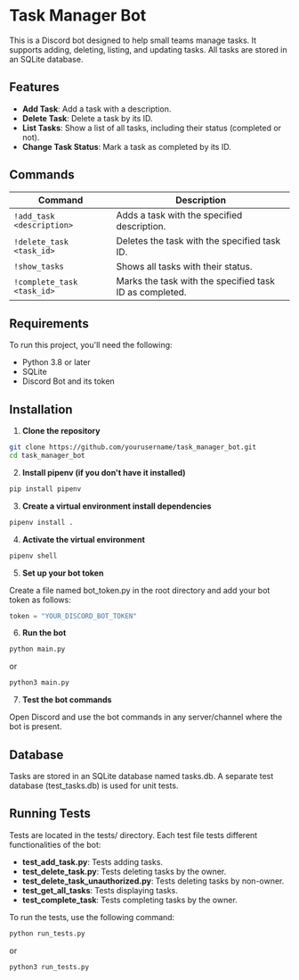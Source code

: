 # Task Manager Bot

This is a Discord bot designed to help small teams manage tasks. It supports adding, deleting, listing, and updating tasks. All tasks are stored in an SQLite database. 

## Features

- **Add Task**: Add a task with a description.
- **Delete Task**: Delete a task by its ID.
- **List Tasks**: Show a list of all tasks, including their status (completed or not).
- **Change Task Status**: Mark a task as completed by its ID.

## Commands

| Command                       | Description                                      |
|--------------------------------|--------------------------------------------------|
| `!add_task <description>`      | Adds a task with the specified description.      |
| `!delete_task <task_id>`       | Deletes the task with the specified task ID.     |
| `!show_tasks`                  | Shows all tasks with their status.               |
| `!complete_task <task_id>`     | Marks the task with the specified task ID as completed. |


## Requirements

To run this project, you'll need the following:

- Python 3.8 or later
- SQLite
- Discord Bot and its token
  
## Installation

1. **Clone the repository**

```bash
git clone https://github.com/yourusername/task_manager_bot.git
cd task_manager_bot
```

2. **Install pipenv (if you don't have it installed)**

```bash
pip install pipenv
```

3. **Create a virtual environment install dependencies**

```bash
pipenv install .
```

4. **Activate the virtual environment**

```bash
pipenv shell
```

5. **Set up your bot token**

 Create a file named bot_token.py in the root directory and add your bot token as follows:

```python
token = "YOUR_DISCORD_BOT_TOKEN"
```

6. **Run the bot**

```bash
python main.py
```

 or

```bash
python3 main.py
```

7. **Test the bot commands**

 Open Discord and use the bot commands in any server/channel where the bot is present.

## Database

Tasks are stored in an SQLite database named tasks.db. A separate test database (test_tasks.db) is used for unit tests.

## Running Tests

Tests are located in the tests/ directory. Each test file tests different functionalities of the bot:

- **test_add_task.py**: Tests adding tasks.
- **test_delete_task.py**: Tests deleting tasks by the owner.
- **test_delete_task_unauthorized.py**: Tests deleting tasks by non-owner.
- **test_get_all_tasks**: Tests displaying tasks.
- **test_complete_task**: Tests completing tasks by the owner.

To run the tests, use the following command:

```bash
python run_tests.py
```

or 

```bash
python3 run_tests.py
```
